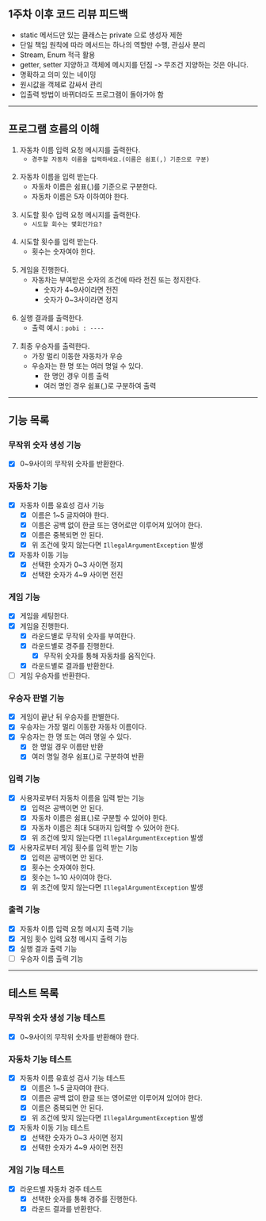 ## 1주차 이후 코드 리뷰 피드백

- static 메서드만 있는 클래스는 private 으로 생성자 제한
- 단일 책임 원칙에 따라 메서드는 하나의 역할만 수행, 관심사 분리
- Stream, Enum 적극 활용
- getter, setter 지양하고 객체에 메시지를 던짐 -> 무조건 지양하는 것은 아니다.
- 명확하고 의미 있는 네이밍
- 원시값을 객체로 감싸서 관리
- 입출력 방법이 바뀌더라도 프로그램이 돌아가야 함

---

## 프로그램 흐름의 이해

1. 자동차 이름 입력 요청 메시지를 출력한다.
    - `경주할 자동차 이름을 입력하세요.(이름은 쉼표(,) 기준으로 구분)`
      <br><br>
2. 자동차 이름을 입력 받는다.
    - 자동차 이름은 쉼표(,)를 기준으로 구분한다.
    - 자동차 이름은 5자 이하여야 한다.
      <br><br>
3. 시도할 횟수 입력 요청 메시지를 출력한다.
    - `시도할 회수는 몇회인가요?`
      <br><br>
4. 시도할 횟수를 입력 받는다.
    - 횟수는 숫자여야 한다.
      <br><br>
5. 게임을 진행한다.
    - 자동차는 부여받은 숫자의 조건에 따라 전진 또는 정지한다.
        - 숫자가 4~9사이라면 전진
        - 숫자가 0~3사이라면 정지
          <br><br>
6. 실행 결과를 출력한다.
    - 출력 예시 : `pobi : ----`
      <br><br>
7. 최종 우승자를 출력한다.
    - 가장 멀리 이동한 자동차가 우승
    - 우승자는 한 명 또는 여러 명일 수 있다.
        - 한 명인 경우 이름 출력
        - 여러 명인 경우 쉼표(,)로 구분하여 출력

---

## 기능 목록

### 무작위 숫자 생성 기능
- [X] 0~9사이의 무작위 숫자를 반환한다.

### 자동차 기능
- [X] 자동차 이름 유효성 검사 기능
    - [X] 이름은 1~5 글자여야 한다.
    - [X] 이름은 공백 없이 한글 또는 영어로만 이루어져 있어야 한다.
    - [X] 이름은 중복되면 안 된다.
    - [X] 위 조건에 맞지 않는다면 `IllegalArgumentException` 발생
- [X] 자동차 이동 기능
    - [X] 선택한 숫자가 0~3 사이면 정지
    - [X] 선택한 숫자가 4~9 사이면 전진

### 게임 기능
- [X] 게임을 세팅한다.
- [X] 게임을 진행한다.
  - [X] 라운드별로 무작위 숫자를 부여한다.
  - [X] 라운드별로 경주를 진행한다.
    - [X] 무작위 숫자를 통해 자동차를 움직인다.
  - [X] 라운드별로 결과를 반환한다.
- [ ] 게임 우승자를 반환한다.

### 우승자 판별 기능
- [X] 게임이 끝난 뒤 우승자를 판별한다.
- [X] 우승자는 가장 멀리 이동한 자동차 이름이다.
- [X] 우승자는 한 명 또는 여러 명일 수 있다.
    - [X] 한 명일 경우 이름만 반환
    - [X] 여러 명일 경우 쉼표(,)로 구분하여 반환

### 입력 기능
- [X] 사용자로부터 자동차 이름을 입력 받는 기능
    - [X] 입력은 공백이면 안 된다.
    - [X] 자동차 이름은 쉼표(,)로 구분할 수 있어야 한다.
    - [X] 자동차 이름은 최대 5대까지 입력할 수 있어야 한다.
    - [X] 위 조건에 맞지 않는다면 `IllegalArgumentException` 발생
- [X] 사용자로부터 게임 횟수를 입력 받는 기능
    - [X] 입력은 공백이면 안 된다.
    - [X] 횟수는 숫자여야 한다.
    - [X] 횟수는 1~10 사이여야 한다.
    - [X] 위 조건에 맞지 않는다면 `IllegalArgumentException` 발생

### 출력 기능
- [X] 자동차 이름 입력 요청 메시지 출력 기능
- [X] 게임 횟수 입력 요청 메시지 출력 기능
- [X] 실행 결과 출력 기능
- [ ] 우승자 이름 출력 기능

---

## 테스트 목록

### 무작위 숫자 생성 기능 테스트
- [X] 0~9사이의 무작위 숫자를 반환해야 한다.

### 자동차 기능 테스트
- [X] 자동차 이름 유효성 검사 기능 테스트
    - [X] 이름은 1~5 글자여야 한다.
    - [X] 이름은 공백 없이 한글 또는 영어로만 이루어져 있어야 한다.
    - [X] 이름은 중복되면 안 된다.
    - [X] 위 조건에 맞지 않는다면 `IllegalArgumentException` 발생
- [X] 자동차 이동 기능 테스트
    - [X] 선택한 숫자가 0~3 사이면 정지
    - [X] 선택한 숫자가 4~9 사이면 전진

### 게임 기능 테스트
- [X] 라운드별 자동차 경주 테스트
    - [X] 선택한 숫자를 통해 경주를 진행한다.
    - [X] 라운드 결과를 반환한다.